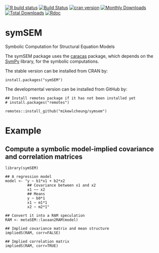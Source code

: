 [![R build status](https://github.com/mikewlcheung/symsem/workflows/R-CMD-check/badge.svg)](https://github.com/mikewlcheung/symsem/actions)
[![Build Status](https://www.travis-ci.com/mikewlcheung/symsem.svg?branch=master)](https://www.travis-ci.com/mikewlcheung/symsem)
[![cran version](http://www.r-pkg.org/badges/version/symSEM)](https://cran.r-project.org/package=symSEM)
[![Monthly Downloads](http://cranlogs.r-pkg.org/badges/symSEM)](http://cranlogs.r-pkg.org/badges/symSEM)
[![Total Downloads](http://cranlogs.r-pkg.org/badges/grand-total/symSEM)](http://cranlogs.r-pkg.org/badges/grand-total/symSEM)
[![Rdoc](http://www.rdocumentation.org/badges/version/symSEM)](http://www.rdocumentation.org/packages/symSEM)

# symSEM
Symbolic Computation for Structural Equation Models

The symSEM package uses the [caracas](https://cran.r-project.org/package=caracas) package, which depends on the [SymPy](https://www.sympy.org/) library, for the symbolic computations.

The stable version can be installed from CRAN by:
```
install.packages("symSEM")
```

The developmental version can be installed from GitHub by:
```
## Install remotes package if it has not been installed yet
# install.packages("remotes")

remotes::install_github("mikewlcheung/symsem")
```


# Example

## Compute a symbolic model-implied covariance and correlation matrices

```
library(symSEM)

## A regression model
model <- "y ~ b1*x1 + b2*x2
          ## Covariance between x1 and x2
          x1 ~~ x2
          ## Means
          y ~ b0*1
          x1 ~ m1*1
          x2 ~ m2*1"

## Convert it into a RAM speculation
RAM <- metaSEM::lavaan2RAM(model)

## Implied covariance matrix and mean structure
impliedS(RAM, corr=FALSE)

## Implied correlation matrix
impliedS(RAM, corr=TRUE)
```
